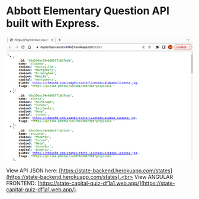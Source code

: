 # Abbott Elementary Question API built with Express.

![Question API](screenshot.png)

View API JSON here: [https://state-backend.herokuapp.com/states](https://state-backend.herokuapp.com/states).<br>
View ANGULAR FRONTEND: [https://state-capital-quiz-df1a1.web.app/](https://state-capital-quiz-df1a1.web.app/).

